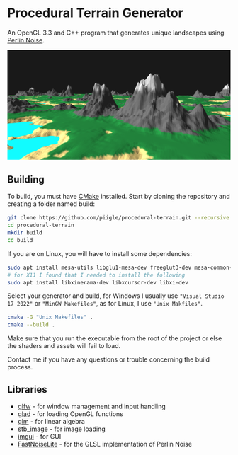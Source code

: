 # Procedural Terrain Generator

An OpenGL 3.3 and C++ program that generates unique landscapes using [Perlin Noise](https://en.wikipedia.org/wiki/Perlin_noise).

![preview](assets/preview.png)

## Building

To build, you must have [CMake](https://cmake.org/) installed.
Start by cloning the repository and creating a folder named build:

```bash
git clone https://github.com/piigle/procedural-terrain.git --recursive
cd procedural-terrain
mkdir build
cd build
```

If you are on Linux, you will have to install some dependencies:

```bash
sudo apt install mesa-utils libglu1-mesa-dev freeglut3-dev mesa-common-dev libglew-dev libglfw3-dev libglm-dev libao-dev libmpg123-dev
# for X11 I found that I needed to install the following
sudo apt install libxinerama-dev libxcursor-dev libxi-dev
```

Select your generator and build, for Windows I usually use `"Visual Studio 17 2022"` or `"MinGW Makefiles"`, as for Linux, I use `"Unix Makfiles"`.

```bash
cmake -G "Unix Makefiles" .
cmake --build .
```

Make sure that you run the executable from the root of the project or else the shaders and assets will fail to load.

Contact me if you have any questions or trouble concerning the build process.

## Libraries

- [glfw](https://github.com/glfw/glfw) - for window management and input handling
- [glad](https://glad.dav1d.de/) - for loading OpenGL functions
- [glm](https://github.com/g-truc/glm) - for linear algebra
- [stb_image](https://github.com/nothings/stb/blob/master/stb_image.h) - for image loading
- [imgui](https://github.com/ocornut/imgui) - for GUI
- [FastNoiseLite](https://github.com/Auburn/FastNoiseLite) - for the GLSL implementation of Perlin Noise
